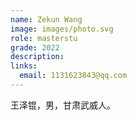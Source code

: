 ```yaml
---
name: Zekun Wang
image: images/photo.svg
role: masterstu
grade: 2022
description: 
links:
  email: 1131623843@qq.com
---
```


王泽锟，男，甘肃武威人。